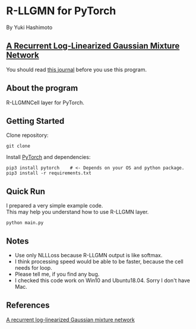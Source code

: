 # R-LLGMN for PyTorch
By Yuki Hashimoto

## [A Recurrent Log-Linearized Gaussian Mixture Network](https://ieeexplore.ieee.org/document/1189629)
You should read [this journal](https://ieeexplore.ieee.org/document/1189629) before you use this program.<br>

## About the program
R-LLGMNCell layer for PyTorch.<br>

## Getting Started 
Clone repository:
```
git clone
```
Install [PyTorch](https://pytorch.org/get-started/locally/) and dependencies:
```
pip3 install pytorch    # <- Depends on your OS and python package.
pip3 install -r requirements.txt
```

## Quick Run
I prepared a very simple example code.<br>
This may help you understand how to use R-LLGMN layer.<br>
```
python main.py
```

## Notes
- Use only NLLLoss because R-LLGMN output is like softmax.
- I think processing speed would be able to be faster, because the cell needs for loop.
- Please tell me, if you find any bug.
- I checked this code work on Win10 and Ubuntu18.04. Sorry I don't have Mac.

## References
[A recurrent log-linearized Gaussian mixture network](https://ieeexplore.ieee.org/document/1189629)<br>